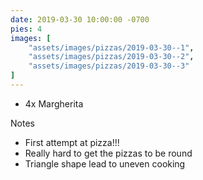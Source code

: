 ```yaml
---
date: 2019-03-30 10:00:00 -0700
pies: 4
images: [
    "assets/images/pizzas/2019-03-30--1",
    "assets/images/pizzas/2019-03-30--2",
    "assets/images/pizzas/2019-03-30--3"
]
---
```

- 4x Margherita

Notes
- First attempt at pizza!!!
- Really hard to get the pizzas to be round
- Triangle shape lead to uneven cooking
  